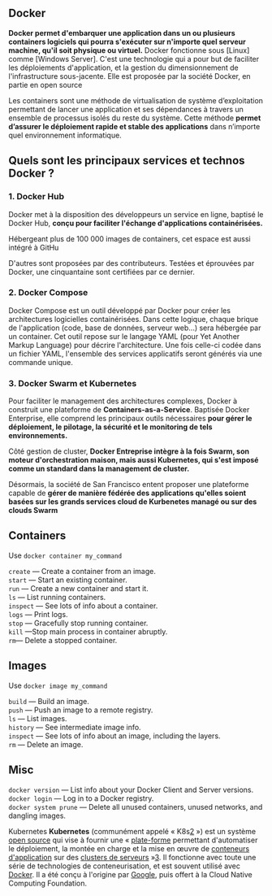## Docker

**Docker permet d'embarquer une application dans un ou plusieurs containers logiciels qui pourra s'exécuter sur n'importe quel serveur machine, qu'il soit physique ou virtuel.** Docker fonctionne sous [Linux] comme [Windows Server]. 
C'est une technologie qui a pour but de faciliter les déploiements d'application, et la gestion du dimensionnement de l'infrastructure sous-jacente. Elle est proposée par la société Docker, en partie en open source

Les containers sont une méthode de virtualisation de système d’exploitation permettant de lancer une application et ses dépendances à travers un ensemble de processus isolés du reste du système. Cette méthode **permet d’assurer le déploiement rapide et stable des applications** dans n’importe quel environnement informatique.
## Quels sont les principaux services et technos Docker ?

### 1. Docker Hub

Docker met à la disposition des développeurs un service en ligne, baptisé le  Docker Hub, **conçu pour faciliter l'échange d'applications containérisées.** 

Hébergeant plus de 100 000 images de containers, cet espace est aussi intégré à GitHu

 D'autres sont proposées par des contributeurs. Testées et éprouvées par Docker, une cinquantaine sont certifiées par ce dernier. 

### 2. Docker Compose

Docker Compose est un outil développé par Docker pour créer les architectures logicielles containérisées. Dans cette logique, chaque brique de l'application (code, base de données, serveur web...) sera hébergée par un container. Cet outil repose sur le langage YAML (pour Yet Another Markup Language) pour décrire l'architecture. Une fois celle-ci codée dans un fichier YAML, l'ensemble des services applicatifs seront générés via une commande unique.



### 3. Docker Swarm et Kubernetes

Pour faciliter le management des architectures complexes, Docker à construit une plateforme de **Containers-as-a-Service**. Baptisée  Docker Enterprise, elle comprend les principaux outils nécessaires **pour gérer le déploiement, le pilotage, la sécurité et le monitoring de tels environnements.** 

Côté gestion de cluster,  **Docker Entreprise intègre à la fois Swarm, son moteur d'orchestration maison, mais aussi Kubernetes, qui s'est imposé comme un standard dans la management de cluster.** 

Désormais, la société de San Francisco entent proposer  une plateforme capable de **gérer de manière fédérée des applications qu'elles soient basées sur les grands services cloud de Kurbenetes managé ou sur des clouds Swarm**





## Containers

Use  `docker container my_command`

`create`  — Create a container from an image.  
`start` — Start an existing container.  
`run`  — Create a new container and start it.  
`ls`  — List running  containers.  
`inspect`  — See lots of info about a container.  
`logs`  — Print logs.  
`stop`  — Gracefully stop running container.  
`kill`  —Stop main process in container abruptly.  
`rm`— Delete a stopped container.

## Images

Use  `docker image my_command`

`build` — Build an image.  
`push`  — Push an image to a remote registry.  
`ls`  — List images.  
`history`  — See intermediate image info.  
`inspect`  — See lots of info about an image, including the layers.  
`rm`  — Delete an image.

## Misc

`docker version`  — List info about your Docker Client and Server versions.  
`docker login` — Log in to a Docker registry.  
`docker system prune`  — Delete all unused containers, unused networks, and dangling images.

Kubernetes
**Kubernetes** (communément appelé « K8s[2](https://fr.wikipedia.org/wiki/Kubernetes#cite_note-2) ») est un système [open source](https://fr.wikipedia.org/wiki/Open_source "Open source") qui vise à fournir une « [plate-forme](https://fr.wikipedia.org/wiki/Plate-forme_(informatique) "Plate-forme (informatique)") permettant d'automatiser le déploiement, la montée en charge et la mise en œuvre de [conteneurs d'application](https://fr.wikipedia.org/wiki/Conteneur_(homonymie)#conteneur_d'application "Conteneur (homonymie)") sur des [clusters de serveurs](https://fr.wikipedia.org/wiki/Grappe_de_serveurs "Grappe de serveurs") »[3](https://fr.wikipedia.org/wiki/Kubernetes#cite_note-3). Il fonctionne avec toute une série de technologies de conteneurisation, et est souvent utilisé avec [Docker](https://fr.wikipedia.org/wiki/Docker_(logiciel) "Docker (logiciel)"). Il a été conçu à l'origine par [Google](https://fr.wikipedia.org/wiki/Google "Google"), puis offert à la Cloud Native Computing Foundation.